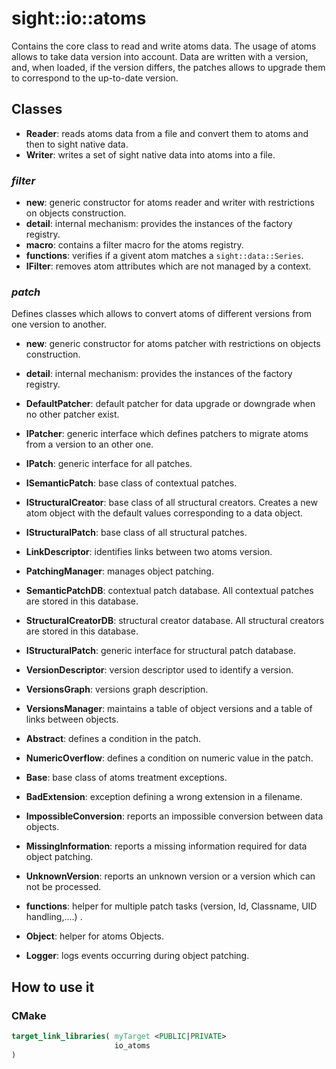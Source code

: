 # sight::io::atoms

Contains the core class to read and write atoms data. 
The usage of atoms allows to take data version into account. 
Data are written with a version, and, when loaded, if the version differs, the patches allows to upgrade them to correspond to the up-to-date version. 

## Classes

- **Reader**: reads atoms data from a file and convert them to atoms and then to sight native data.
- **Writer**: writes a set of sight native data into atoms into a file.


### _filter_

- **new**: generic constructor for atoms reader and writer with restrictions on objects construction.
- **detail**: internal mechanism: provides the instances of the factory registry.
- **macro**: contains a filter macro for the atoms registry.
- **functions**: verifies if a givent atom matches a `sight::data::Series`.
- **IFilter**: removes atom attributes which are not managed by a context.

### _patch_

Defines classes which allows to convert atoms of different versions from one version to another. 

- **new**: generic constructor for atoms patcher with restrictions on objects construction.
- **detail**: internal mechanism: provides the instances of the factory registry.
- **DefaultPatcher**: default patcher for data upgrade or downgrade when no other patcher exist.
- **IPatcher**: generic interface which defines patchers to migrate atoms from a version to an other one.

- **IPatch**: generic interface for all patches.
- **ISemanticPatch**: base class of contextual patches.
- **IStructuralCreator**: base class of all structural creators. Creates a new atom object with the default values corresponding to a data object.
- **IStructuralPatch**: base class of all structural patches.
- **LinkDescriptor**: identifies links between two atoms version.
- **PatchingManager**: manages object patching.
- **SemanticPatchDB**: contextual patch database. All contextual patches are stored in this database.
- **StructuralCreatorDB**: structural creator database. All structural creators are stored in this database.
- **IStructuralPatch**: generic interface for structural patch database.
- **VersionDescriptor**: version descriptor used to identify a version.
- **VersionsGraph**: versions graph description.
- **VersionsManager**: maintains a table of object versions and a table of links between objects.


- **Abstract**: defines a condition in the patch.
- **NumericOverflow**: defines a condition on numeric value in the patch.

- **Base**: base class of atoms treatment exceptions.
- **BadExtension**: exception defining a wrong extension in a filename.
- **ImpossibleConversion**: reports an impossible conversion between data objects.
- **MissingInformation**: reports a missing information required for data object patching.
- **UnknownVersion**: reports an unknown version or a version which can not be processed.

- **functions**: helper for multiple patch tasks (version, Id, Classname, UID handling,....) .
- **Object**: helper for atoms Objects.

- **Logger**: logs events occurring during object patching.


## How to use it

### CMake

```cmake
target_link_libraries( myTarget <PUBLIC|PRIVATE> 
                       io_atoms
)
```


